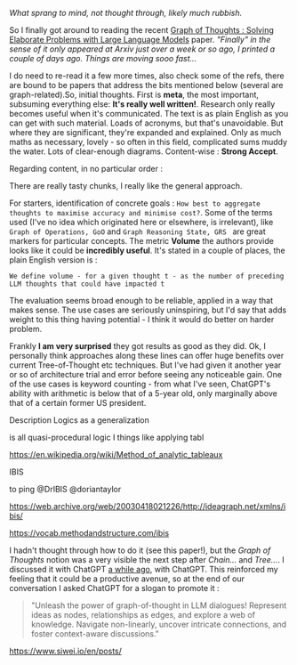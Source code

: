 <!-- title: Graph of Thoughts, initial thoughts -->

_What sprang to mind, not thought through, likely much rubbish._

So I finally got around to reading the recent [Graph of Thoughts : Solving Elaborate Problems with Large Language Models](https://arxiv.org/abs/2308.09687) paper. _"Finally" in the sense of it only appeared at Arxiv just over a week or so ago, I printed a couple of days ago. Things are moving sooo fast..._

I do need to re-read it a few more times, also check some of the refs, there are bound to be papers that address the bits mentioned below (several are graph-related).So, initial thoughts. First is **meta**, the most important, subsuming everything else: **It's really well written!**. Research only really becomes useful when it's communicated. The text is as plain English as you can get with such material. Loads of acronyms, but that's unavoidable. But where they are significant, they're expanded and explained. Only as much maths as necessary, lovely - so often in this field, complicated sums muddy the water. Lots of clear-enough diagrams. Content-wise : **Strong Accept**.

Regarding content, in no particular order :

There are really tasty chunks, I really like the general approach.

For starters, identification of concrete goals : `How best to aggregate thoughts to maximise accuracy and minimise cost?`.
Some of the terms used (I've no idea which originated here or elsewhere, is irrelevant), like `Graph of Operations, GoO` and `Graph Reasoning State, GRS ` are great markers for particular concepts.
The metric **Volume** the authors provide looks like it could be **incredibly useful**. It's stated in a couple of places, the plain English version is :

`We define volume - for a given thought t - as the number of preceding LLM thoughts that could have impacted t`

The evaluation seems broad enough to be reliable, applied in a way that makes sense. The use cases are seriously uninspiring, but I'd say that adds weight to this thing having potential - I think it would do better on harder problem.

Frankly **I am very surprised** they got results as good as they did. Ok, I personally think approaches along these lines can offer huge benefits over current Tree-of-Thought etc techniques. But I've had given it another year or so of architecture trial and error before seeing any noticeable gain. One of the use cases is keyword counting - from what I've seen, ChatGPT's ability with arithmetic is below that of a 5-year old, only marginally above that of a certain former US president.

Description Logics as a generalization

is all quasi-procedural logic
I
things like applying tabl

https://en.wikipedia.org/wiki/Method_of_analytic_tableaux

IBIS

to ping
@DrIBIS @doriantaylor

https://web.archive.org/web/20030418021226/http://ideagraph.net/xmlns/ibis/

https://vocab.methodandstructure.com/ibis

I hadn't thought through how to do it (see this paper!), but the _Graph of Thoughts_ notion was a very visible the next step after _Chain..._ and _Tree..._. I discussed it with ChatGPT [a while ago](https://twitter.com/danja/status/1671680152500322304), with ChatGPT. This reinforced my feeling that it could be a productive avenue, so at the end of our conversation I asked ChatGPT for a slogan to promote it :

> "Unleash the power of graph-of-thought in LLM dialogues! Represent ideas as nodes, relationships as edges, and explore a web of knowledge. Navigate non-linearly, uncover intricate connections, and foster context-aware discussions."

https://www.siwei.io/en/posts/
